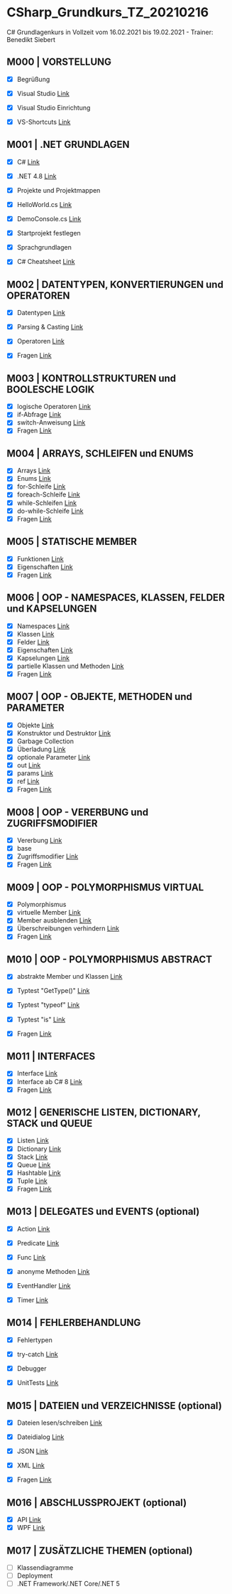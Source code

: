 # CSharp_Grundkurs_TZ_20210216
C# Grundlagenkurs in Vollzeit vom 16.02.2021 bis 19.02.2021 - Trainer: Benedikt Siebert

## M000 | VORSTELLUNG

- [x] Begrüßung
- [x] Visual Studio [Link](https://visualstudio.microsoft.com/de/)
- [x] Visual Studio Einrichtung
- [x] VS-Shortcuts [Link](VS-SHORTCUTS.md)


## M001 | .NET GRUNDLAGEN
- [x] C# [Link](https://docs.microsoft.com/de-de/dotnet/csharp/)
- [x] .NET 4.8 [Link](https://docs.microsoft.com/de-de/dotnet/api/?view=netframework-4.8)
- [x] Projekte und Projektmappen
- [x] HelloWorld.cs [Link](Uebungen/Modul001_01_HelloWorld/Program.cs)
- [x] DemoConsole.cs [Link](Uebungen/Modul001_02_DemoConsole/Program.cs)
- [x] Startprojekt festlegen
- [x] Sprachgrundlagen
- [x] C# Cheatsheet [Link](CSHARP-CHEATSHEET.md)


## M002 | DATENTYPEN, KONVERTIERUNGEN und OPERATOREN
- [x] Datentypen [Link](Uebungen/Modul002_01_Datentypen/Program.cs) 
- [x] Parsing & Casting [Link](Uebungen/Modul002_02_ParsingCasting/Program.cs) 
- [x] Operatoren [Link](Uebungen/Modul002_03_Operatoren/Program.cs) 
- [x] Fragen [Link](Uebungen/Modul002_Fragen/Program.cs) 
  

## M003 | KONTROLLSTRUKTUREN und BOOLESCHE LOGIK
- [x] logische Operatoren [Link](Uebungen/Modul003_01_BoolescheLogik/Program.cs) 
- [x] if-Abfrage [Link](Uebungen/Modul003_02_Kontrollstrukturen/Program.cs) 
- [x] switch-Anweisung [Link](Uebungen/Modul003_02_Kontrollstrukturen/Program.cs) 
- [x] Fragen [Link](Uebungen/Modul003_Fragen/Program.cs) 

## M004 | ARRAYS, SCHLEIFEN und ENUMS
- [x] Arrays [Link](Uebungen/Modul004_01_Arrays/Program.cs) 
- [x] Enums [Link](Uebungen/Modul004_02_Enumeratoren/Program.cs) 
- [x] for-Schleife [Link](Uebungen/Modul004_03_Schleifen/Program.cs) 
- [x] foreach-Schleife [Link](Uebungen/Modul004_03_Schleifen/Program.cs) 
- [x] while-Schleifen [Link](Uebungen/Modul004_03_Schleifen/Program.cs) 
- [x] do-while-Schleife [Link](Uebungen/Modul004_03_Schleifen/Program.cs) 
- [x] Fragen [Link](Uebungen/Modul004_Fragen/Program.cs) 

## M005 | STATISCHE MEMBER
- [x] Funktionen [Link](Uebungen/Modul005_01_statischeMember/Program.cs) 
- [x] Eigenschaften [Link](Uebungen/Modul005_01_statischeMember/Program.cs) 
- [x] Fragen [Link](Uebungen/Modul005_Fragen/Program.cs) 

## M006 | OOP - NAMESPACES, KLASSEN, FELDER und KAPSELUNGEN
- [x] Namespaces [Link](Uebungen/Modul006_01_NamespaceKlassen/Program.cs) 
- [x] Klassen [Link](Uebungen/Modul006_01_NamespaceKlassen/Program.cs) 
- [x] Felder [Link](Uebungen/Modul006_02_FelderEigenschaften/Felder.cs) 
- [x] Eigenschaften [Link](Uebungen/Modul006_02_FelderEigenschaften/Eigenschaften.cs) 
- [x] Kapselungen [Link](Uebungen/Modul006_02_FelderEigenschaften/Eigenschaften.cs) 
- [x] partielle Klassen und Methoden [Link](Uebungen/Modul006_03_partielleKlassenMethoden/Program.cs) 
- [x] Fragen [Link](Uebungen/Modul006_Fragen) 

## M007 | OOP - OBJEKTE, METHODEN und PARAMETER
- [x] Objekte [Link](Uebungen/Modul007_01_Objekte/Program.cs) 
- [x] Konstruktor und Destruktor [Link](Uebungen/Modul007_01_Objekte/Program.cs) 
- [x] Garbage Collection
- [x] Überladung [Link](Uebungen/Modul007_02_UeberlagerungParameter/Ueberladung.cs) 
- [x] optionale Parameter [Link](Uebungen/Modul007_02_UeberlagerungParameter/OptionaleParameter.cs) 
- [x] out [Link](Uebungen/Modul007_02_UeberlagerungParameter/SchluesselwortOut.cs) 
- [x] params [Link](Uebungen/Modul007_02_UeberlagerungParameter/SchluesselwortParams.cs) 
- [x] ref [Link](Uebungen/Modul007_02_UeberlagerungParameter/SchluesselwortRef.cs) 
- [x] Fragen [Link](Uebungen/Modul007_Fragen) 

## M008 | OOP - VERERBUNG und ZUGRIFFSMODIFIER
- [x] Vererbung [Link](Uebungen/Modul008_01_Vererbungen/Program.cs) 
- [x] base 
- [x] Zugriffsmodifier [Link](Uebungen/Modul008_02_Zugriffsmodifizierer/Program.cs) 
- [x] Fragen [Link](Uebungen/Modul008_Fragen) 

## M009 | OOP - POLYMORPHISMUS VIRTUAL
- [x] Polymorphismus
- [x] virtuelle Member [Link](Uebungen/Modul009_01_PolymorphismusVirtual/SchluesselwortOverride.cs) 
- [x] Member ausblenden [Link](Uebungen/Modul009_01_PolymorphismusVirtual/SchluesselwortNew.cs) 
- [x] Überschreibungen verhindern [Link](Uebungen/Modul009_01_PolymorphismusVirtual/SchluesselwortSealed.cs) 
- [x] Fragen [Link](Uebungen/Modul009_Fragen) 

## M010 | OOP - POLYMORPHISMUS ABSTRACT
- [x] abstrakte Member und Klassen [Link](Uebungen/Modul010_01_PolymorphismusAbstract/Program.cs) 
- [x] Typtest "GetType()" [Link](Uebungen/Modul010_02_Typpruefungen/Program.cs) 
- [x] Typtest "typeof" [Link](Uebungen/Modul010_02_Typpruefungen/Program.cs) 
- [x] Typtest "is" [Link](Uebungen/Modul010_02_Typpruefungen/Program.cs) 
- [x] Fragen [Link](Uebungen/Modul010_Fragen) 


## M011 | INTERFACES
- [x] Interface [Link](Uebungen/Modul011_01_Interface/Program.cs) 
- [x] Interface ab C# 8 [Link](Uebungen/Modul011_02_InterfaceCSharp8/Program.cs) 
- [x] Fragen [Link](Uebungen/Modul011_Fragen) 

## M012 | GENERISCHE LISTEN, DICTIONARY, STACK und QUEUE
- [x] Listen [Link](Uebungen/Modul012_01_Listen/List.cs) 
- [x] Dictionary [Link](Uebungen/Modul012_01_Listen/Dictionary.cs) 
- [x] Stack [Link](Uebungen/Modul012_01_Listen/Stack.cs) 
- [x] Queue [Link](Uebungen/Modul012_01_Listen/Queue.cs) 
- [x] Hashtable [Link](Uebungen/Modul012_01_Listen/Hashtable.cs) 
- [x] Tuple [Link](Uebungen/Modul012_01_Listen/Tuple.cs) 
- [x] Fragen [Link](Uebungen/Modul012_Fragen) 

## M013 | DELEGATES und EVENTS (optional)
- [x] Action [Link](Uebungen/Modul013_01_Delegates/Action.cs) 
- [x] Predicate [Link](Uebungen/Modul013_01_Delegates/Predicate.cs) 
- [x] Func [Link](Uebungen/Modul013_01_Delegates/Func.cs) 
- [x] anonyme Methoden [Link](Uebungen/Modul013_01_Delegates/AnonymeMethoden.cs) 
- [x] EventHandler [Link](Uebungen/Modul013_02_Events/Program.cs) 
- [x] Timer [Link](Uebungen/Modul013_03_Timer/Program.cs) 


## M014 | FEHLERBEHANDLUNG
- [x] Fehlertypen
- [x] try-catch [Link](Uebungen/Modul014_01_Fehlerbehandlung/Program.cs) 
- [x] Debugger 
- [x] UnitTests [Link](Uebungen/Modul014_02_UnitTest_Funktionen/Program.cs) 


## M015 | DATEIEN und VERZEICHNISSE (optional)
- [x] Dateien lesen/schreiben [Link](Uebungen/Modul015_01_Dateien_Verzeichnisse/MainWindow.xaml.cs)
- [x] Dateidialog [Link](Uebungen/Modul015_01_Dateien_Verzeichnisse/MainWindow.xaml.cs)
- [x] JSON [Link](Uebungen/Modul015_02_JSON/Program.cs)
- [x] XML [Link](Uebungen/Modul015_03_XML/Program.cs)
- [x] Fragen [Link](Uebungen/Modul015_Fragen)


## M016 | ABSCHLUSSPROJEKT (optional)
- [x] API [Link](Uebungen/Modul016_API)
- [x] WPF [Link](Uebungen/Modul016_WPF)

## M017 | ZUSÄTZLICHE THEMEN (optional)
- [ ] Klassendiagramme
- [ ] Deployment
- [ ] .NET Framework/.NET Core/.NET 5
